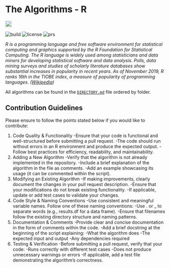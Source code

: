 # The Algorithms - R

<a href="https://gitpod.io/#https://github.com/TheAlgorithms/R">
    <img src="https://img.shields.io/badge/Gitpod-Ready--to--Code-blue?logo=gitpod&style=flat-square" height="20" alt="Gitpod Ready-to-Code">
</a>

![build](https://img.shields.io/badge/build-passing-brightgreen.svg)
![license](https://img.shields.io/badge/License-MIT-brightgreen.svg)
![prs](https://img.shields.io/badge/PRs-welcome-brightgreen.svg)

*R is a programming language and free software environment for statistical computing and graphics supported by the R Foundation for Statistical Computing. The R language is widely used among statisticians and data miners for developing statistical software and data analysis. Polls, data mining surveys and studies of scholarly literature databases show substantial increases in popularity in recent years. As of November 2019, R ranks 16th in the TIOBE index, a measure of popularity of programming languages. ([Wikipedia](https://en.wikipedia.org/wiki/R_(programming_language)))*

All algorithms can be found in the [`DIRECTORY.md`](https://github.com/TheAlgorithms/R/blob/master/DIRECTORY.md) file ordered by folder.
  
## Contribution Guidelines

Please ensure to follow the points stated below if you would like to contribute:
1. Code Quality & Functionality
-Ensure that your code is functional and well-structured before submitting a pull request.
-The code should run without errors in an R environment and produce the expected output.
-Follow best practices for efficiency, readability, and maintainability.
2. Adding a New Algorithm
-Verify that the algorithm is not already implemented in the repository.
-Include a brief explanation of the algorithm in the file as comments.
-Add an example showcasing its usage (it can be commented within the script).
3. Modifying an Existing Algorithm
-If making improvements, clearly document the changes in your pull request description.
-Ensure that your modifications do not break existing functionality.
-If applicable, update or add test cases to validate your changes.
4. Code Style & Naming Conventions
-Use consistent and meaningful variable names. Follow one of these naming conventions:
-Use . or _ to separate words (e.g., results.df for a data frame).
-Ensure that filenames follow the existing directory structure and naming patterns.
5. Documentation & Comments
-Provide clear and concise documentation in the form of comments within the code.
-Add a brief docstring at the beginning of the script explaining:
-What the algorithm does
-The expected input and output
-Any dependencies required
6. Testing & Verification
-Before submitting a pull request, verify that your code:
-Runs correctly with different test cases
-Does not produce unnecessary warnings or errors
-If applicable, add a test file demonstrating the algorithm’s correctness.